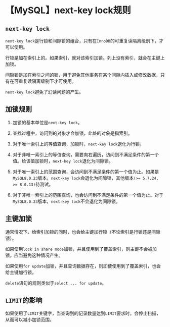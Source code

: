 # 【MySQL】next-key lock规则


## `next-key lock`

`next-key lock`是行锁和间隙锁的组合，只有在`InnoDB`的可重复读隔离级别下，才可以使用。

行锁是加在索引上的。如果索引，就对该索引加锁。列上没有索引，就会在主键上加锁。

间隙锁是加在索引之间的锁，用于避免其他事务在某个间隙内插入或修改数据，只有在可重复读隔离级别下才可使用。

`next-key lock`避免了幻读问题的产生。


## 加锁规则

1. 加锁的基本单位是`next-key lock`。

2. 查找过程中，访问到的对象才会加锁，此处的对象是指索引。

3. 对于唯一索引上的等值查询，加锁时，`next-key lock`退化为行锁。

4. 对于非唯一索引上的等值查询，需要向右遍历，访问到不满足条件的第一个值。给该值加锁时，`next-key lock`退化为间隙锁。

5. 对于唯一索引上的范围查询，会访问到不满足条件的第一个值为止。如果是`MySQL8.0.23`版本，`next-key lock`会退化为间隙锁，其他版本`(>= 5.7.24, >= 8.0.13)`待测试。

6. 对于非唯一索引上的范围查询，也会访问到不满足条件的第一个值为止。对于`MySQL8.0.23`版本，`next-key lock`不会退化为间隙锁。


## 主键加锁

通常情况下，给索引加锁的同时，也会给主键加行锁（不论索引是行锁还是间隙锁）。

如果使用`lock in share mode`加锁，并且使用到了覆盖索引，则主键不会被加锁。应当避免这种情况产生。

如果使用`for update`加锁，并且查询数据存在，则即使使用到了覆盖索引，也会给主键加行锁。

`delete`语句的规则类似于`select ... for update`。


## `LIMIT`的影响

如果使用了`LIMIT`关键字，当查询到的记录数量达到`LIMIT`要求时，会停止扫描，从而可以减小加锁范围。

